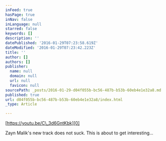 ```yaml
---
inFeed: true
hasPage: true
inNav: false
inLanguage: null
starred: false
keywords: []
description: ''
datePublished: '2016-01-29T07:23:58.619Z'
dateModified: '2016-01-29T07:23:42.223Z'
title: ''
author: []
authors: []
publisher:
  name: null
  domain: null
  url: null
  favicon: null
sourcePath: _posts/2016-01-29-d04f055b-bc56-487b-b53b-60eb4e1e32a8.md
published: true
url: d04f055b-bc56-487b-b53b-60eb4e1e32a8/index.html
_type: Article

---
```

[https://youtu.be/C\_3d6GntKbk][0]

Zayn Malik's new track does not suck. This is about to get interesting...

[0]: https://youtu.be/C_3d6GntKbk